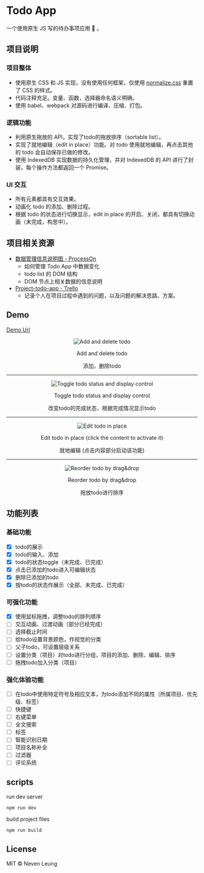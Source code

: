 # Todo App

一个使用原生 JS 写的待办事项应用 :memo: 。

## 项目说明

### 项目整体

- 使用原生 CSS 和 JS 实现，没有使用任何框架，仅使用 [normalize.css](https://github.com/necolas/normalize.css/) 重置了 CSS 的样式。
- 代码注释充足。变量、函数，选择器命名语义明确。
- 使用 babel、webpack 对源码进行编译、压缩、打包。

### 逻辑功能

- 利用原生拖放的 API，实现了todo的拖放排序（sortable list）。
- 实现了就地编辑（edit in place）功能。对 todo 使用就地编辑，再点击其他的 todo 会自动保存已做的修改。
- 使用 IndexedDB 实现数据的持久化管理，并对 IndexedDB 的 API 进行了封装，每个操作方法都返回一个 Promise。

### UI 交互

- 所有元素都具有交互效果。
- 动画化 todo 的添加、删除过程。
- 根据 todo 的状态进行切换显示，edit in place 的开启、关闭，都具有切换动画（未完成，构思中）。

## 项目相关资源

- [数据管理信息说明图 - ProcessOn](https://www.processon.com/view/link/5b1c09eee4b02e4b26ff4246)
  - 如何管理 Todo App 中数据变化
  - todo list 的 DOM 结构
  - DOM 节点上相关数据的信息说明
- [Project-todo-app - Trello](https://trello.com/b/D5nX2C2b/project-todo-list)
  - 记录个人在项目过程中遇到的问题，以及问题的解决思路、方案。

## Demo

[Demo Url](https://nevenleung.github.io/todo-app/)

<p align="center">
  <img src="https://github.com/NevenLeung/todo-app/blob/master/demo/add-and-delete-todo.gif" alt="Add and delete todo"/>
</p>

<p align="center">Add and delete todo</p>
<p align="center">添加，删除todo</p>


---

<p align="center">
  <img src="https://github.com/NevenLeung/todo-app/blob/master/demo/status-toggle-and-display-control.gif" alt="Toggle todo status and display control"/>
</p>

<p align="center">Toggle todo status and display control</p>
<p align="center">改变todo的完成状态，根据完成情况显示todo</p>


---

<p align="center">
  <img src="https://github.com/NevenLeung/todo-app/blob/master/demo/edit-in-place.gif" alt="Edit todo in place"/>
</p>

<p align="center">Edit todo in place (click the content to activate it)</p>
<p align="center">就地编辑 (点击内容部分启动该功能)</p>

---

<p align="center">
  <img src="https://github.com/NevenLeung/todo-app/blob/master/demo/reorder-by-drag%26drop.gif" alt="Reorder todo by drag&drop"/>
</p>

<p align="center">Reorder todo by drag&drop</p>
<p align="center">拖放todo进行排序</p>


## 功能列表

### 基础功能

- [x] todo的展示
- [x] todo的输入、添加
- [x] todo的状态toggle（未完成、已完成）
- [x] 点击已添加的todo进入可编辑状态
- [x] 删除已添加的todo
- [x] 按todo的状态作展示（全部、未完成、已完成）

### 可强化功能

- [x] 使用鼠标拖拽，调整todo的排列顺序
- [ ] 交互动画、过渡动画（部分已经完成）
- [ ] 选择截止时间
- [ ] 给todo设置背景颜色，作视觉的分类
- [ ] 父子todo，可设置层级关系
- [ ] 设置分类（项目）对todo进行分组，项目的添加、删除、编辑、排序
- [ ] 拖拽todo加入分类（项目）

### 强化体验功能

- [ ] 在todo中使用特定符号及相应文本，为todo添加不同的属性（所属项目、优先级、标签）
- [ ] 快捷键
- [ ] 右键菜单
- [ ] 全文搜索
- [ ] 标签
- [ ] 智能识别日期
- [ ] 项目名称补全
- [ ] 过滤器
- [ ] 评论系统

## scripts

run dev server

```
npm run dev
```

build project files

```
npm run build
```

## License

MIT © Neven Leung